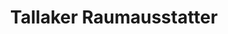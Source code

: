 ---
title: "Tallaker Raumausstatter"
url: /meissen/tallaker-raumausstatter/
shop: Raumausstattung
---